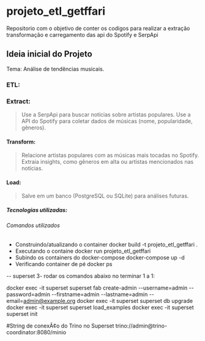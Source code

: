 # projeto_etl_getffari
Repositorio com o objetivo de conter os codigos para realizar a extração transformação e carregamento das api do Spotify e SerpApi 

## Ideia inicial do Projeto
Tema: Análise de tendências musicais.

### ETL:

### Extract:
> Use a SerpApi para buscar notícias sobre artistas populares.
> Use a API do Spotify para coletar dados de músicas (nome, popularidade, gêneros).

#### Transform:
> Relacione artistas populares com as músicas mais tocadas no Spotify.
> Extraia insights, como gêneros em alta ou artistas mencionados nas notícias.

#### Load:
> Salve em um banco (PostgreSQL ou SQLite) para análises futuras.

##### Tecnologias utilizadas:

###### Comandos utilizados
- Construindo/atualizando o container
    docker build -t projeto_etl_getffari . 
- Executando o containe
    docker run projeto_etl_getffari 
- Subindo os containers do docker-compose
    docker-compose up -d 
- Verificando container de pé
    docker ps


-- superset
3- rodar os comandos abaixo no terminar 1 a 1:

docker exec -it superset superset fab create-admin --username=admin --password=admin --firstname=admin --lastname=admin --email=admin@example.org
docker exec -it superset superset db upgrade
docker exec -it superset superset load_examples
docker exec -it superset superset init

#String de conexÃ¢o do Trino no Superset
trino://admin@trino-coordinator:8080/minio





